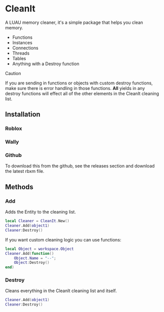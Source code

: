 # CleanIt
A LUAU memory cleaner, it's a simple package that helps you clean memory.
- Functions
- Instances
- Connections
- Threads
- Tables
- Anything with a Destroy function
> [!CAUTION]
> If you are sending in functions or objects with custom destroy functions, make sure there is error handling in those functions. **All** yields in any destroy functions will effect all of the other elements in the CleanIt cleaning list.
## Installation
### Roblox
### Wally
### Github
To download this from the github, see the releases section and download the latest rbxm file.
## Methods
### Add
Adds the Entity to the cleaning list.
```lua
local Cleaner = CleanIt.New()
Cleaner.Add(object1)
Cleaner:Destroy()
```
If you want custom cleaning logic you can use functions:
```lua
local Object = workspace.Object
Cleaner.Add(function()
    Object.Name = "--";
    Object:Destroy()
end)
```
### Destroy
Cleans everything in the CleanIt cleaning list and itself.
```lua
Cleaner.Add(object1)
Cleaner:Destroy()
```